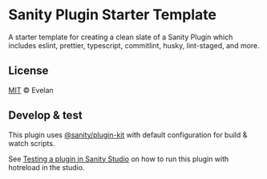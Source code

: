 # Sanity Plugin Starter Template

A starter template for creating a clean slate of a Sanity Plugin which includes eslint, prettier, typescript, commitlint, husky, lint-staged, and more.

## License

[MIT](LICENSE) © Evelan

## Develop & test

This plugin uses [@sanity/plugin-kit](https://github.com/sanity-io/plugin-kit)
with default configuration for build & watch scripts.

See [Testing a plugin in Sanity Studio](https://github.com/sanity-io/plugin-kit#testing-a-plugin-in-sanity-studio)
on how to run this plugin with hotreload in the studio.
